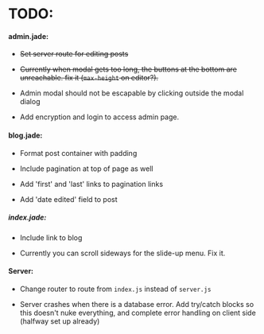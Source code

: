 # TODO:

#### admin.jade:

* ~~Set server route for editing posts~~

* ~~Currently when modal gets too long, the buttons at the bottom are unreachable. fix it (`max-height` on editor?).~~

* Admin modal should not be escapable by clicking outside the modal dialog

* Add encryption and login to access admin page.




#### blog.jade:

* Format post container with padding

* Include pagination at top of page as well

* Add 'first' and 'last' links to pagination links

* Add 'date edited' field to post


##### index.jade:

* Include link to blog

* Currently you can scroll sideways for the slide-up menu. Fix it.


#### Server:

* Change router to route from `index.js` instead of `server.js`

* Server crashes when there is a database error. Add try/catch blocks so this doesn't nuke everything, and complete error handling on client side (halfway set up already)
